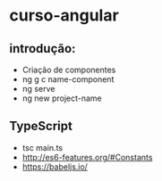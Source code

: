 # curso-angular

## introdução:
 - Criação de componentes
 - ng g c name-component
 - ng serve
 - ng new project-name
 
 ## TypeScript
  -  tsc main.ts
  - http://es6-features.org/#Constants
  - https://babeljs.io/
